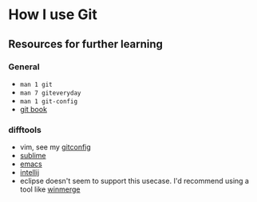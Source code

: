 # How I use Git

## Resources for further learning
### General
  * `man 1 git`
  * `man 7 giteveryday`
  * `man 1 git-config`
  * [git book](https://git-scm.com/book/en/v2)

### difftools
  * vim, see my [gitconfig](./gitconfig)
  * [sublime](http://www.sublimerge.com/docs/vcs-integration.html)
  * [emacs](https://whatworks4me.wordpress.com/2011/04/13/view-git-diffs-in-emacs-using-ediff/)
  * [intellij](https://coderwall.com/p/gc_hqw/use-intellij-or-webstorm-as-your-git-diff-tool-even-on-windows)
  * eclipse doesn't seem to support this usecase.  I'd recommend using a tool like [winmerge](http://winmerge.org/)
